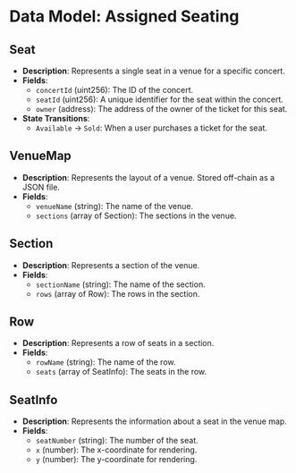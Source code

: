 # Data Model: Assigned Seating

## Seat

- **Description**: Represents a single seat in a venue for a specific concert.
- **Fields**:
    - `concertId` (uint256): The ID of the concert.
    - `seatId` (uint256): A unique identifier for the seat within the concert.
    - `owner` (address): The address of the owner of the ticket for this seat.
- **State Transitions**:
    - `Available` -> `Sold`: When a user purchases a ticket for the seat.

## VenueMap

- **Description**: Represents the layout of a venue. Stored off-chain as a JSON file.
- **Fields**:
    - `venueName` (string): The name of the venue.
    - `sections` (array of Section): The sections in the venue.

## Section

- **Description**: Represents a section of the venue.
- **Fields**:
    - `sectionName` (string): The name of the section.
    - `rows` (array of Row): The rows in the section.

## Row

- **Description**: Represents a row of seats in a section.
- **Fields**:
    - `rowName` (string): The name of the row.
    - `seats` (array of SeatInfo): The seats in the row.

## SeatInfo

- **Description**: Represents the information about a seat in the venue map.
- **Fields**:
    - `seatNumber` (string): The number of the seat.
    - `x` (number): The x-coordinate for rendering.
    - `y` (number): The y-coordinate for rendering.
